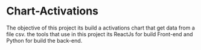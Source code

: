 # Chart-Activations
The objective of this project its build a activations chart that get data from a file csv. the tools that use in this project its ReactJs for build Front-end and Python for build the back-end.
